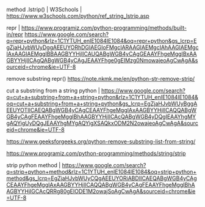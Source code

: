 method .lstrip() | W3Schools | https://www.w3schools.com/python/ref_string_lstrip.asp

repr | https://www.programiz.com/python-programming/methods/built-in/repr
https://www.google.com/search?q=repr+python&rlz=1C1YTUH_enIE1084IE1084&oq=repr+python&gs_lcrp=EgZjaHJvbWUyDggAEEUYORhDGIAEGIoFMgcIARAAGIAEMgcIAhAAGIAEMgcIAxAAGIAEMggIBBAAGBYYHjIICAUQABgWGB4yCAgGEAAYFhgeMggIBxAAGBYYHjIICAgQABgWGB4yCAgJEAAYFhge0gEIMzg0NmowajeoAgCwAgA&sourceid=chrome&ie=UTF-8

remove substring
repr()
https://note.nkmk.me/en/python-str-remove-strip/


cut a substring from a string python | https://www.google.com/search?q=cut+a+substring+from+a+string+python&rlz=1C1YTUH_enIE1084IE1084&oq=cut+a+substring+from+a+string+python&gs_lcrp=EgZjaHJvbWUyBggAEEUYOTIICAEQABgWGB4yCAgCEAAYFhgeMggIAxAAGBYYHjIICAQQABgWGB4yCAgFEAAYFhgeMggIBhAAGBYYHjIICAcQABgWGB4yDQgIEAAYhgMYgAQYigUyDQgJEAAYhgMYgAQYigXSAQkxODM2N2owajeoAgCwAgA&sourceid=chrome&ie=UTF-8

https://www.geeksforgeeks.org/python-remove-substring-list-from-string/

https://www.programiz.com/python-programming/methods/string/strip

strip python method | https://www.google.com/search?q=strip+python+method&rlz=1C1YTUH_enIE1084IE1084&oq=strip+python+method&gs_lcrp=EgZjaHJvbWUyCQgAEEUYORiABDIICAEQABgWGB4yCAgCEAAYFhgeMggIAxAAGBYYHjIICAQQABgWGB4yCAgFEAAYFhgeMggIBhAAGBYYHjIGCAcQRRg80gEIODE1M2owajSoAgCwAgA&sourceid=chrome&ie=UTF-8

